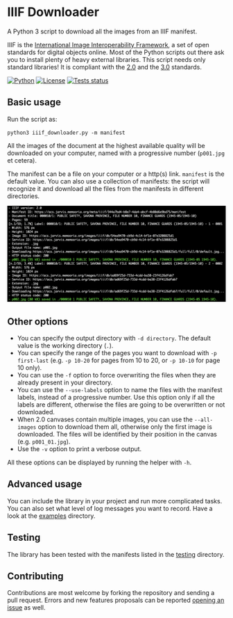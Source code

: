 # IIIF Downloader
A Python 3 script to download all the images from an IIIF manifest.

IIIF is the [International Image Interoperability Framework](https://iiif.io/), a set of open standards for digital objects online. Most of the Python scripts out there ask you to install plenty of heavy external libraries. This script needs only standard libraries! It is compliant with the [2.0](https://iiif.io/api/presentation/2.0) and the [3.0](https://iiif.io/api/presentation/3.0) standards.

[![Python](https://img.shields.io/badge/python-3.11-blue)](https://www.python.org/) [![License](https://img.shields.io/badge/license-MIT-blue)](https://opensource.org/license/MIT) [![Tests status](https://github.com/ClaudioMartino/IIIF-Downloader/actions/workflows/tests.yml/badge.svg)](https://github.com/ClaudioMartino/IIIF-Downloader/actions)

## Basic usage

Run the script as:

```
python3 iiif_downloader.py -m manifest
```

All the images of the document at the highest available quality will be downloaded on your computer, named with a progressive number (`p001.jpg` et cetera).

The manifest can be a file on your computer or a http(s) link. `manifest` is the default value. You can also use a collection of manifests: the script will recognize it and download all the files from the manifests in different directories.

![Screenshot of the downloader.](img.png)

## Other options

* You can specify the output directory with `-d directory`. The default value is the working directory (`.`).
* You can specify the range of the pages you want to download with `-p first-last` (e.g. `-p 10-20` for pages from 10 to 20, or `-p 10-10` for page 10 only).
* You can use the `-f` option to force overwriting the files when they are already present in your directory.
* You can use the `--use-labels` option to name the files with the manifest labels, instead of a progressive number. Use this option only if all the labels are different, otherwise the files are going to be overwritten or not downloaded.
* When 2.0 canvases contain multiple images, you can use the `--all-images` option to download them all, otherwise only the first image is downloaded. The files will be identified by their position in the canvas (e.g. `p001_01.jpg`).
* Use the `-v` option to print a verbose output.

All these options can be displayed by running the helper with `-h`.

## Advanced usage

You can include the library in your project and run more complicated tasks. You can also set what level of log messages you want to record. Have a look at the [examples](examples) directory.

## Testing

The library has been tested with the manifests listed in the [testing](testing) directory.

## Contributing

Contributions are most welcome by forking the repository and sending a pull request. Errors and new features proposals can be reported [opening an issue](https://github.com/ClaudioMartino/IIIF-Downloader/issues/new/choose) as well.
